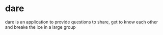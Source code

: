 # dare
dare is an application to provide questions to share, get to know each other and breake the ice in a large group
